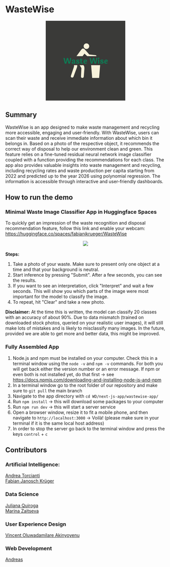 # WasteWise

<!--- 
WasteWise logo
--->
<p align = "center">
<img src = "UX/logo-color.png" width = "250">
</p>

## Summary 

WasteWise is an app designed to make waste management and recycling more accessible, engaging and user-friendly. With WasteWise, users can scan their waste and receive immediate information about which bin it belongs in. 
Based on a photo of the respective object, it recommends the correct way of disposal to help our environment clean and green. 
This feature relies on a fine-tuned residual neural network image classifier coupled with a function providing the recommendations for each class.
The app also provides valuable insights into waste management and recycling, including recycling rates and waste production per capita starting from 2022 and predicted up to the year 2026 using polynomial regression. The information is accessible through interactive and user-friendly dashboards.

## How to run the demo

### Minimal Waste Image Classifier App in Huggingface Spaces

To quickly get an impression of the waste recognition and disposal recommendation feature, follow this link and enable your webcam: https://huggingface.co/spaces/fabianjkrueger/WasteWise

<p align = "center">
<img src = "images_blog/gradio_hgfs_demo.GIF">

__Steps:__

1. Take a photo of your waste. Make sure to present only one object at a time and that your background is neutral.
2. Start inference by pressing "Submit". After a few seconds, you can see the results.
3. If you want to see an interpretation, click "Interpret" and wait a few seconds. This will show you which parts of the image were most important for the model to classify the image.
4. To repeat, hit "Clear" and take a new photo.

__Disclaimer:__ At the time this is written, the model can classify 20 classes with an accuracy of about 90%. Due to data mismatch (trained on downloaded stock photos, queried on your realistic user images), it will still make lots of mistakes and is likely to misclassify many images. In the future, provided we are able to get more and better data, this might be improved.

### Fully Assembled App

1. Node.js and npm must be installed on your computer. Check this in a terminal window using the `node -v` and `npm -v` commands. For both you will get back either the version number or an error message. If npm or even both is not installed yet, do that first → see https://docs.npmjs.com/downloading-and-installing-node-js-and-npm
2. In a terminal window go to the root folder of our repository and make sure to `git pull` the main branch
3. Navigate to the app directory with `cd WD/next-js-app/wastewise-app/`
4. Run `npm install` → this will download some packages to your computer
5. Run `npm run dev` → this will start a server service
6. Open a browser window, resize it to fit a mobile phone, and then navigate to `http://localhost:3000` → Voilà! (please make sure in your terminal if it is the same local host address)
7. In order to stop the server go back to the terminal window and press the keys `control` + `c`


## Contributors

<!--- all tracks and names of members are sorted alphabetically --->

### Artificial Intelligence: 
[Andrea Torcianti](https://github.com/trc729)\
[Fabian Janosch Krüger](https://github.com/fabianjkrueger)

### Data Science
[Juliana Quiroga](https://github.com/julianabquiroga)\
[Marina Zaitseva](https://github.com/zaitsevam)

### User Experience Design
[Vincent Oluwadamilare Akinyoyenu](https://github.com/OluwadamilareAkin)

### Web Development
[Andreas](https://github.com/crftwrks)
